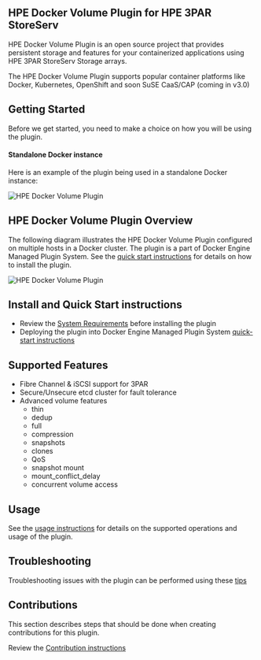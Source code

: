 ## HPE Docker Volume Plugin for HPE 3PAR StoreServ

HPE Docker Volume Plugin is an open source project that provides persistent storage and features for your containerized applications using HPE 3PAR StoreServ Storage arrays.

The HPE Docker Volume Plugin supports popular container platforms like Docker, Kubernetes, OpenShift and soon SuSE CaaS/CAP (coming in v3.0)

## Getting Started

Before we get started, you need to make a choice on how you will be using the plugin.

#### Standalone Docker instance

Here is an example of the plugin being used in a standalone Docker instance:

![HPE Docker Volume Plugin](https://github.com/budhac/python-hpedockerplugin/blob/master/docs/img/3PAR_docker_design_diagram.png)


## HPE Docker Volume Plugin Overview
The following diagram illustrates the HPE Docker Volume Plugin configured on multiple hosts in a Docker cluster. The plugin is a part of Docker Engine Managed Plugin System. See the [quick start instructions](/quick-start/README.md) for details on how to install the plugin.


![HPE Docker Volume Plugin](/docs/img/HPE-DockerVolumePlugin-Overview.png "Storage Overview")

## Install and Quick Start instructions

* Review the [System Requirements](/docs/system-reqs.md) before installing the plugin
* Deploying the plugin into Docker Engine Managed Plugin System [quick-start instructions](/quick-start/README.md)


## Supported Features

* Fibre Channel & iSCSI support for 3PAR
* Secure/Unsecure etcd cluster for fault tolerance
* Advanced volume features
  * thin
  * dedup
  * full
  * compression
  * snapshots
  * clones
  * QoS
  * snapshot mount
  * mount_conflict_delay
  * concurrent volume access

## Usage

See the [usage instructions](/docs/usage.md) for details on the supported operations and usage of the plugin.

## Troubleshooting

Troubleshooting issues with the plugin can be performed using these [tips](/docs/troubleshooting.md)

## Contributions

This section describes steps that should be done when creating contributions for this plugin.

Review the [Contribution instructions](/docs/contribute.md)
